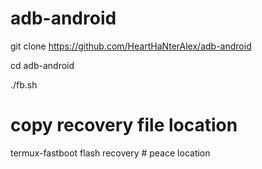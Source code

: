 # adb-android

git clone https://github.com/HeartHaNterAlex/adb-android

cd adb-android

./fb.sh

# copy recovery file location

termux-fastboot flash recovery # peace location

